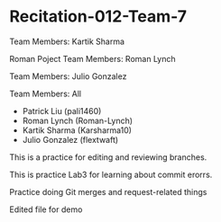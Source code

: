 # Recitation-012-Team-7



Team Members: Kartik Sharma

Roman
Poject Team Members: Roman Lynch

Team Members:
Julio Gonzalez


Team Members: All
- Patrick Liu (pali1460)
- Roman Lynch (Roman-Lynch)
- Kartik Sharma (Karsharma10)
- Julio Gonzalez (flextwaft)


This is a practice for editing and reviewing branches.


This is practice Lab3 for learning about commit erorrs.

Practice doing Git merges and request-related things

Edited file for demo


